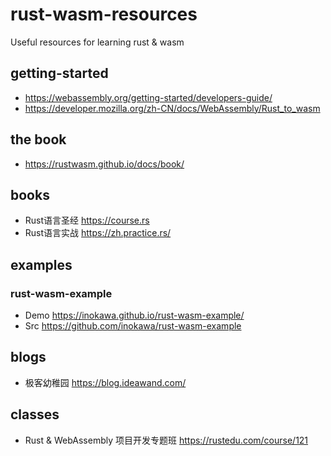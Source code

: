# rust-wasm-resources
Useful resources for learning rust &amp; wasm

## getting-started
* <https://webassembly.org/getting-started/developers-guide/>
* <https://developer.mozilla.org/zh-CN/docs/WebAssembly/Rust_to_wasm>

## the book
* <https://rustwasm.github.io/docs/book/>

## books
* Rust语言圣经 <https://course.rs>
* Rust语言实战 <https://zh.practice.rs/>

## examples
### rust-wasm-example
* Demo <https://inokawa.github.io/rust-wasm-example/>
* Src <https://github.com/inokawa/rust-wasm-example>


## blogs
* 极客幼稚园 <https://blog.ideawand.com/>

## classes
* Rust & WebAssembly 项目开发专题班 <https://rustedu.com/course/121>

